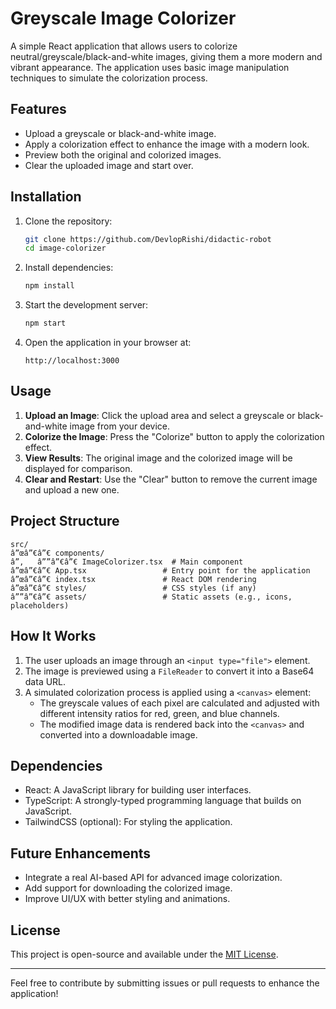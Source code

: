 # Greyscale Image Colorizer

A simple React application that allows users to colorize neutral/greyscale/black-and-white images, giving them a more modern and vibrant appearance. The application uses basic image manipulation techniques to simulate the colorization process.

## Features
- Upload a greyscale or black-and-white image.
- Apply a colorization effect to enhance the image with a modern look.
- Preview both the original and colorized images.
- Clear the uploaded image and start over.

## Installation

1. Clone the repository:
   ```bash
   git clone https://github.com/DevlopRishi/didactic-robot
   cd image-colorizer
   ```

2. Install dependencies:
   ```bash
   npm install
   ```

3. Start the development server:
   ```bash
   npm start
   ```

4. Open the application in your browser at:
   ```
   http://localhost:3000
   ```

## Usage

1. **Upload an Image**: Click the upload area and select a greyscale or black-and-white image from your device.
2. **Colorize the Image**: Press the "Colorize" button to apply the colorization effect.
3. **View Results**: The original image and the colorized image will be displayed for comparison.
4. **Clear and Restart**: Use the "Clear" button to remove the current image and upload a new one.

## Project Structure

```
src/
â”œâ”€â”€ components/
â”‚   â””â”€â”€ ImageColorizer.tsx  # Main component
â”œâ”€â”€ App.tsx                 # Entry point for the application
â”œâ”€â”€ index.tsx               # React DOM rendering
â”œâ”€â”€ styles/                 # CSS styles (if any)
â””â”€â”€ assets/                 # Static assets (e.g., icons, placeholders)
```

## How It Works

1. The user uploads an image through an `<input type="file">` element.
2. The image is previewed using a `FileReader` to convert it into a Base64 data URL.
3. A simulated colorization process is applied using a `<canvas>` element:
   - The greyscale values of each pixel are calculated and adjusted with different intensity ratios for red, green, and blue channels.
   - The modified image data is rendered back into the `<canvas>` and converted into a downloadable image.

## Dependencies

- React: A JavaScript library for building user interfaces.
- TypeScript: A strongly-typed programming language that builds on JavaScript.
- TailwindCSS (optional): For styling the application.

## Future Enhancements

- Integrate a real AI-based API for advanced image colorization.
- Add support for downloading the colorized image.
- Improve UI/UX with better styling and animations.

## License

This project is open-source and available under the [MIT License](LICENSE).

---

Feel free to contribute by submitting issues or pull requests to enhance the application!